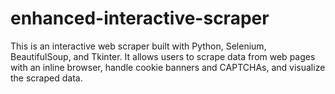 # enhanced-interactive-scraper
This is an interactive web scraper built with Python, Selenium, BeautifulSoup, and Tkinter. It allows users to scrape data from web pages with an inline browser, handle cookie banners and CAPTCHAs, and visualize the scraped data.
